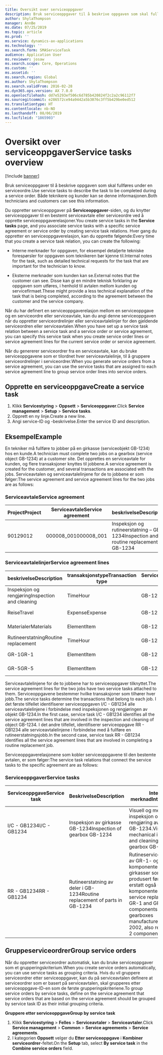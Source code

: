 ```yaml
---
title: Oversikt over serviceoppgaver
description: Bruk serviceoppgaver til å beskrive oppgaven som skal fullføres under en serviceordre. Både teknikere og kunder kan se denne informasjonen.
author: ShylaThompson
manager: AnnBe
ms.date: 07/25/2019
ms.topic: article
ms.prod: ''
ms.service: dynamics-ax-applications
ms.technology: ''
ms.search.form: SMAServiceTask
audience: Application User
ms.reviewer: josaw
ms.search.scope: Core, Operations
ms.custom: ''
ms.assetid: ''
ms.search.region: Global
ms.author: ShylaThompson
ms.search.validFrom: 2016-02-28
ms.dyn365.ops.version: AX 7.0.0
ms.openlocfilehash: dd7e5293ef506c6d785b420824f2c2a2c96112f7
ms.sourcegitcommit: e286572ce94a9442a5b3076c3ff5b429be0ed512
ms.translationtype: HT
ms.contentlocale: nb-NO
ms.lasthandoff: 08/06/2019
ms.locfileid: "1865903"
---
```

# <a name="service-tasks-overview"></a><span data-ttu-id="917e3-104">Oversikt over serviceoppgaver</span><span class="sxs-lookup"><span data-stu-id="917e3-104">Service tasks overview</span></span>

[!include [banner](../includes/banner.md)]

<span data-ttu-id="917e3-105">Bruk serviceoppgaver til å beskrive oppgaven som skal fullføres under en serviceordre.</span><span class="sxs-lookup"><span data-stu-id="917e3-105">Use service tasks to describe the task to be completed during a service order.</span></span>
<span data-ttu-id="917e3-106">Både teknikere og kunder kan se denne informasjonen.</span><span class="sxs-lookup"><span data-stu-id="917e3-106">Both technicians and customers can see this information.</span></span>

<span data-ttu-id="917e3-107">Du oppretter serviceoppgaver på **Serviceoppgaver**-siden, og du knytter serviceoppgaver til en bestemt serviceavtale eller serviceordre ved å opprette serviceoppgaverelasjoner.</span><span class="sxs-lookup"><span data-stu-id="917e3-107">You create service tasks in the **Service tasks** page, and you associate service tasks with a specific service agreement or service order by creating service task relations.</span></span> <span data-ttu-id="917e3-108">Hver gang du oppretter en serviceoppgaverelasjon, kan du opprette følgende:</span><span class="sxs-lookup"><span data-stu-id="917e3-108">Every time that you create a service task relation, you can create the following:</span></span>

-  <span data-ttu-id="917e3-109">Interne merknader for oppgaven, for eksempel detaljerte tekniske forespørsler for oppgaven som teknikeren bør kjenne til.</span><span class="sxs-lookup"><span data-stu-id="917e3-109">Internal notes for the task, such as detailed technical requests for the task that are important for the technician to know.</span></span>

-  <span data-ttu-id="917e3-110">Eksterne merknader som kunden kan se.</span><span class="sxs-lookup"><span data-stu-id="917e3-110">External notes that the customer can see.</span></span> <span data-ttu-id="917e3-111">Disse kan gi en mindre teknisk forklaring av oppgaven som utføres, i henhold til avtalen mellom kunden og servicefirmaet.</span><span class="sxs-lookup"><span data-stu-id="917e3-111">These might provide a less technical explanation of the task that is being completed, according to the agreement between the customer and the service company.</span></span>

<span data-ttu-id="917e3-112">Når du har definert en serviceoppgaverelasjon mellom en serviceoppgave og en serviceordre eller serviceavtale, kan du angi denne serviceoppgaven når du oppretter serviceordrelinjer eller serviceavtalelinjer for den gjeldende serviceordren eller serviceavtalen.</span><span class="sxs-lookup"><span data-stu-id="917e3-112">When you have set up a service task relation between a service task and a service order or service agreement, you can specify this service task when you create service order lines or service agreement lines for the current service order or service agreement.</span></span>

<span data-ttu-id="917e3-113">Når du genererer serviceordrer fra en serviceavtale, kan du bruke serviceoppgavene som er tilordnet hver serviceavtalelinje, til å gruppere serviceordrelinjer i serviceordrer.</span><span class="sxs-lookup"><span data-stu-id="917e3-113">When you generate service orders from a service agreement, you can use the service tasks that are assigned to each service agreement line to group service order lines into service orders.</span></span>

## <a name="create-a-service-task"></a><span data-ttu-id="917e3-114">Opprette en serviceoppgave</span><span class="sxs-lookup"><span data-stu-id="917e3-114">Create a service task</span></span>

1. <span data-ttu-id="917e3-115">Klikk **Servicestyring** \> **Oppsett** \> **Serviceoppgaver**.</span><span class="sxs-lookup"><span data-stu-id="917e3-115">Click **Service management** \> **Setup** \> **Service tasks**.</span></span>
2. <span data-ttu-id="917e3-116">Opprett en ny linje.</span><span class="sxs-lookup"><span data-stu-id="917e3-116">Create a new line.</span></span>
3. <span data-ttu-id="917e3-117">Angi service-ID og -beskrivelse.</span><span class="sxs-lookup"><span data-stu-id="917e3-117">Enter the service ID and description.</span></span>

## <a name="example"></a><span data-ttu-id="917e3-118">Eksempel</span><span class="sxs-lookup"><span data-stu-id="917e3-118">Example</span></span>

<span data-ttu-id="917e3-119">En tekniker må fullføre to jobber på en girkasse (serviceobjekt GB-1234) hos en kunde.</span><span class="sxs-lookup"><span data-stu-id="917e3-119">A technician must complete two jobs on a gearbox (service object GB-1234) at a customer site.</span></span> <span data-ttu-id="917e3-120">Det opprettes en serviceavtale for kunden, og flere transaksjoner knyttes til jobbene.</span><span class="sxs-lookup"><span data-stu-id="917e3-120">A service agreement is created for the customer, and several transactions are associated with the jobs.</span></span> <span data-ttu-id="917e3-121">Serviceavtalen og serviceavtalelinjene for de to jobbene er som følger:</span><span class="sxs-lookup"><span data-stu-id="917e3-121">The service agreement and service agreement lines for the two jobs are as follows:</span></span>

### <a name="service-agreement"></a><span data-ttu-id="917e3-122">Serviceavtale</span><span class="sxs-lookup"><span data-stu-id="917e3-122">Service agreement</span></span>

| <span data-ttu-id="917e3-123">Project</span><span class="sxs-lookup"><span data-stu-id="917e3-123">Project</span></span> | <span data-ttu-id="917e3-124">Serviceavtale</span><span class="sxs-lookup"><span data-stu-id="917e3-124">Service agreement</span></span> | <span data-ttu-id="917e3-125">beskrivelse</span><span class="sxs-lookup"><span data-stu-id="917e3-125">Description</span></span>                                  | <span data-ttu-id="917e3-126">Gruppere</span><span class="sxs-lookup"><span data-stu-id="917e3-126">Group</span></span>   |
|---------|-------------------|----------------------------------------------|---------|
| <span data-ttu-id="917e3-127">9012</span><span class="sxs-lookup"><span data-stu-id="917e3-127">9012</span></span>    | <span data-ttu-id="917e3-128">000008\_001</span><span class="sxs-lookup"><span data-stu-id="917e3-128">000008\_001</span></span>       | <span data-ttu-id="917e3-129">Inspeksjon og rutineerstatning – GB-1234</span><span class="sxs-lookup"><span data-stu-id="917e3-129">Inspection and routine replacement – GB-1234</span></span> | <span data-ttu-id="917e3-130">Bonus</span><span class="sxs-lookup"><span data-stu-id="917e3-130">Premium</span></span> |

### <a name="service-agreement-lines"></a><span data-ttu-id="917e3-131">Serviceavtalelinjer</span><span class="sxs-lookup"><span data-stu-id="917e3-131">Service agreement lines</span></span>

| <span data-ttu-id="917e3-132">beskrivelse</span><span class="sxs-lookup"><span data-stu-id="917e3-132">Description</span></span>             | <span data-ttu-id="917e3-133">transaksjonstype</span><span class="sxs-lookup"><span data-stu-id="917e3-133">Transaction type</span></span> | <span data-ttu-id="917e3-134">Serviceobjekt</span><span class="sxs-lookup"><span data-stu-id="917e3-134">Service object</span></span> | <span data-ttu-id="917e3-135">Serviceoppgave</span><span class="sxs-lookup"><span data-stu-id="917e3-135">Service task</span></span> |
|-------------------------|------------------|----------------|--------------|
| <span data-ttu-id="917e3-136">Inspeksjon og rengjøring</span><span class="sxs-lookup"><span data-stu-id="917e3-136">Inspection and cleaning</span></span> | <span data-ttu-id="917e3-137">Time</span><span class="sxs-lookup"><span data-stu-id="917e3-137">Hour</span></span>             | <span data-ttu-id="917e3-138">GB-1234</span><span class="sxs-lookup"><span data-stu-id="917e3-138">GB-1234</span></span>        | <span data-ttu-id="917e3-139">I/C - GB1234</span><span class="sxs-lookup"><span data-stu-id="917e3-139">I/C - GB1234</span></span> |
| <span data-ttu-id="917e3-140">Reise</span><span class="sxs-lookup"><span data-stu-id="917e3-140">Travel</span></span>                  | <span data-ttu-id="917e3-141">Expense</span><span class="sxs-lookup"><span data-stu-id="917e3-141">Expense</span></span>          | <span data-ttu-id="917e3-142">GB-1234</span><span class="sxs-lookup"><span data-stu-id="917e3-142">GB-1234</span></span>        | <span data-ttu-id="917e3-143">I/C - GB1234</span><span class="sxs-lookup"><span data-stu-id="917e3-143">I/C - GB1234</span></span> |
| <span data-ttu-id="917e3-144">Materialer</span><span class="sxs-lookup"><span data-stu-id="917e3-144">Materials</span></span>               | <span data-ttu-id="917e3-145">Element</span><span class="sxs-lookup"><span data-stu-id="917e3-145">Item</span></span>             | <span data-ttu-id="917e3-146">GB-1234</span><span class="sxs-lookup"><span data-stu-id="917e3-146">GB-1234</span></span>        | <span data-ttu-id="917e3-147">I/C - GB1234</span><span class="sxs-lookup"><span data-stu-id="917e3-147">I/C - GB1234</span></span> |
| <span data-ttu-id="917e3-148">Rutineerstatning</span><span class="sxs-lookup"><span data-stu-id="917e3-148">Routine replacement</span></span>     | <span data-ttu-id="917e3-149">Time</span><span class="sxs-lookup"><span data-stu-id="917e3-149">Hour</span></span>             | <span data-ttu-id="917e3-150">GB-1234</span><span class="sxs-lookup"><span data-stu-id="917e3-150">GB-1234</span></span>        | <span data-ttu-id="917e3-151">RR - GB1234</span><span class="sxs-lookup"><span data-stu-id="917e3-151">RR - GB1234</span></span>  |
| <span data-ttu-id="917e3-152">GR-1</span><span class="sxs-lookup"><span data-stu-id="917e3-152">GR-1</span></span>                    | <span data-ttu-id="917e3-153">Element</span><span class="sxs-lookup"><span data-stu-id="917e3-153">Item</span></span>             | <span data-ttu-id="917e3-154">GB-1234</span><span class="sxs-lookup"><span data-stu-id="917e3-154">GB-1234</span></span>        | <span data-ttu-id="917e3-155">RR - GB1234</span><span class="sxs-lookup"><span data-stu-id="917e3-155">RR - GB1234</span></span>  |
| <span data-ttu-id="917e3-156">GR-5</span><span class="sxs-lookup"><span data-stu-id="917e3-156">GR-5</span></span>                    | <span data-ttu-id="917e3-157">Element</span><span class="sxs-lookup"><span data-stu-id="917e3-157">Item</span></span>             | <span data-ttu-id="917e3-158">GB-1234</span><span class="sxs-lookup"><span data-stu-id="917e3-158">GB-1234</span></span>        | <span data-ttu-id="917e3-159">RR - GB1234</span><span class="sxs-lookup"><span data-stu-id="917e3-159">RR - GB1234</span></span>  |

<span data-ttu-id="917e3-160">Serviceavtalelinjene for de to jobbene har to serviceoppgaver tilknyttet.</span><span class="sxs-lookup"><span data-stu-id="917e3-160">The service agreement lines for the two jobs have two service tasks attached to them.</span></span> <span data-ttu-id="917e3-161">Serviceoppgavene bestemmer hvilke transaksjoner som tilhører hver jobb.</span><span class="sxs-lookup"><span data-stu-id="917e3-161">The service tasks determine the transactions that belong to each job.</span></span> <span data-ttu-id="917e3-162">I det første tilfellet identifiserer serviceoppgaven I/C - GB1234 alle serviceavtalelinjene i forbindelse med inspeksjonen og rengjøringen av objekt GB-1234.</span><span class="sxs-lookup"><span data-stu-id="917e3-162">In the first case, service task I/C - GB1234 identifies all the service agreement lines that are involved in the inspection and cleaning of object GB-1234.</span></span> <span data-ttu-id="917e3-163">I det andre tilfellet, identifiserer serviceoppgave RR - GB1234 alle serviceavtalelinjene i forbindelse med å fullføre en rutineerstatningsjobb.</span><span class="sxs-lookup"><span data-stu-id="917e3-163">In the second case, service task RR - GB1234 identifies all the service agreement lines that are involved in completing a routine replacement job.</span></span>

<span data-ttu-id="917e3-164">Serviceoppgaverelasjonene som kobler serviceoppgavene til den bestemte avtalen, er som følger:</span><span class="sxs-lookup"><span data-stu-id="917e3-164">The service task relations that connect the service tasks to the specific agreement are as follows:</span></span>

### <a name="service-tasks"></a><span data-ttu-id="917e3-165">Serviceoppgaver</span><span class="sxs-lookup"><span data-stu-id="917e3-165">Service tasks</span></span>

| <span data-ttu-id="917e3-166">Serviceoppgave</span><span class="sxs-lookup"><span data-stu-id="917e3-166">Service task</span></span> | <span data-ttu-id="917e3-167">Beskrivelse</span><span class="sxs-lookup"><span data-stu-id="917e3-167">Description</span></span>                             | <span data-ttu-id="917e3-168">Intern merknad</span><span class="sxs-lookup"><span data-stu-id="917e3-168">Internal note</span></span>                                                                                                                 | <span data-ttu-id="917e3-169">Ekstern merknad</span><span class="sxs-lookup"><span data-stu-id="917e3-169">External note</span></span>                 |
|--------------|-----------------------------------------|-------------------------------------------------------------------------------------------------------------------------------|-------------------------------|
| <span data-ttu-id="917e3-170">I/C - GB1234</span><span class="sxs-lookup"><span data-stu-id="917e3-170">I/C - GB1234</span></span> | <span data-ttu-id="917e3-171">Inspeksjon av girkasse GB-1234</span><span class="sxs-lookup"><span data-stu-id="917e3-171">Inspection of gearbox GB-1234</span></span>           | <span data-ttu-id="917e3-172">Visuell og mekanisk inspeksjon og rengjøring av girkasse GB-1234.</span><span class="sxs-lookup"><span data-stu-id="917e3-172">Visual and mechanical inspection and cleaning of gearbox GB-1234</span></span>                                                              | <span data-ttu-id="917e3-173">Rutineinspeksjon av girkasse</span><span class="sxs-lookup"><span data-stu-id="917e3-173">Routine inspection of gearbox</span></span> |
| <span data-ttu-id="917e3-174">RR - GB1234</span><span class="sxs-lookup"><span data-stu-id="917e3-174">RR - GB1234</span></span>  | <span data-ttu-id="917e3-175">Rutineerstatning av deler i GB-1234</span><span class="sxs-lookup"><span data-stu-id="917e3-175">Routine replacement of parts in GB-1234</span></span> | <span data-ttu-id="917e3-176">Rutineserviceerstatning av GR-1- og GR-5-komponenter (for girkasser som er produsert før 2002, erstatt også GR-2-komponenten)</span><span class="sxs-lookup"><span data-stu-id="917e3-176">Routine service replacement of GR-1 and GR-5 components (for gearboxes manufactured before 2002, also replace GR-2 component)</span></span> | <span data-ttu-id="917e3-177">Rutineerstatning av deler</span><span class="sxs-lookup"><span data-stu-id="917e3-177">Routine replacement of parts</span></span>  |

## <a name="group-service-orders"></a><span data-ttu-id="917e3-178">Gruppeserviceordrer</span><span class="sxs-lookup"><span data-stu-id="917e3-178">Group service orders</span></span>

<span data-ttu-id="917e3-179">Når du oppretter serviceordrer automatisk, kan du bruke serviceoppgaver som et grupperingskriterium.</span><span class="sxs-lookup"><span data-stu-id="917e3-179">When you create service orders automatically, you can use service tasks as grouping criteria.</span></span> <span data-ttu-id="917e3-180">Hvis du vil gruppere serviceordrer etter serviceoppgaver, kan du på serviceavtalen definere at serviceordrer som er basert på serviceavtalen, skal grupperes etter serviceoppgave-ID-en som de første grupperingskriteriene.</span><span class="sxs-lookup"><span data-stu-id="917e3-180">To group service orders by service tasks, define on the service agreement that service orders that are based on the service agreement should be grouped by service task ID as their initial grouping criteria.</span></span>

<span data-ttu-id="917e3-181">**Gruppere etter serviceoppgave**</span><span class="sxs-lookup"><span data-stu-id="917e3-181">**Group by service task**</span></span>

1. <span data-ttu-id="917e3-182">Klikk **Servicestyring** \> **Felles** \> **Serviceavtaler** \> **Serviceavtaler**.</span><span class="sxs-lookup"><span data-stu-id="917e3-182">Click **Service management** \> **Common** \> **Service agreements** \> **Service agreements**.</span></span>
2. <span data-ttu-id="917e3-183">I kategorien **Oppsett** velger du **Etter serviceoppgave** i **Kombiner serviceordrer**-feltet.</span><span class="sxs-lookup"><span data-stu-id="917e3-183">On the **Setup** tab, select **By service task** in the **Combine service orders** field.</span></span>



